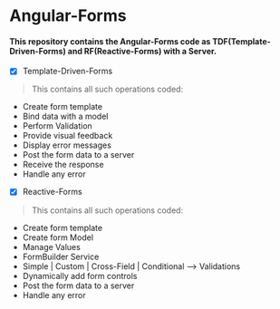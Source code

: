 # Angular-Forms
#### This repository contains the Angular-Forms code as TDF(Template-Driven-Forms) and RF(Reactive-Forms) with a Server.

- [X] Template-Driven-Forms
> This contains all such operations coded:
- Create form template
- Bind data with a model
- Perform Validation
- Provide visual feedback
- Display error messages
- Post the form data to a server
- Receive the response
- Handle any error

- [X] Reactive-Forms
> This contains all such operations coded:
- Create form template
- Create form Model
- Manage Values
- FormBuilder Service
- Simple | Custom | Cross-Field | Conditional --> Validations
- Dynamically add form controls
- Post the form data to a server
- Handle any error
